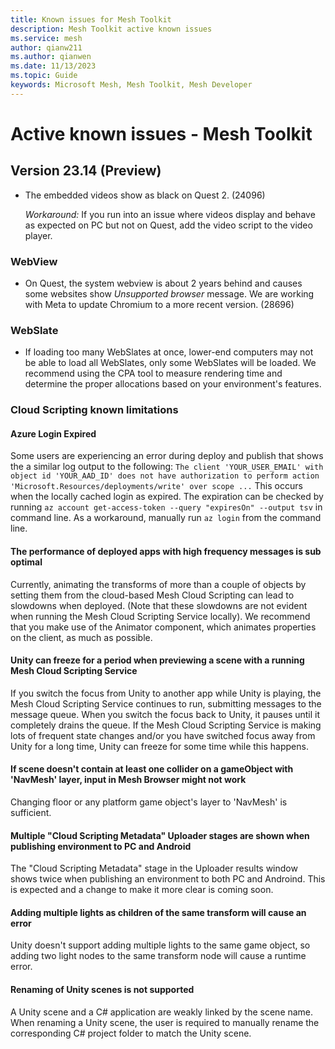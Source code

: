```yaml
---
title: Known issues for Mesh Toolkit
description: Mesh Toolkit active known issues
ms.service: mesh
author: qianw211    
ms.author: qianwen
ms.date: 11/13/2023
ms.topic: Guide
keywords: Microsoft Mesh, Mesh Toolkit, Mesh Developer
---
```


# Active known issues - Mesh Toolkit

## Version 23.14 (Preview)

* The embedded videos show as black on Quest 2. (24096)

    *Workaround:*  If you run into an issue where videos display and behave as expected on PC but not on Quest, add the video script to the video player.

### WebView

* On Quest, the system webview is about 2 years behind and causes some websites show *Unsupported browser* message. We are working with Meta to update Chromium to a more recent version. (28696)

### WebSlate

* If loading too many WebSlates at once, lower-end computers may not be able to load all WebSlates, only some WebSlates will be loaded. We recommend using the CPA tool to measure rendering time and determine the proper allocations based on your environment's features.

### Cloud Scripting known limitations

#### Azure Login Expired
Some users are experiencing an error during deploy and publish that shows the a similar log output to the following: `The client 'YOUR_USER_EMAIL' with object id 'YOUR_AAD_ID' does not have authorization to perform action 'Microsoft.Resources/deployments/write' over scope ...` This occurs when the locally cached login as expired. The expiration can be checked by running `az account get-access-token --query "expiresOn" --output tsv` in command line. As a workaround, manually run `az login` from the command line.

#### The performance of deployed apps with high frequency messages is sub optimal

Currently, animating the transforms of more than a couple of objects by setting them from the cloud-based Mesh Cloud Scripting can lead to slowdowns when deployed. (Note that these slowdowns are not evident when running the Mesh Cloud Scripting Service locally). We recommend that you make use of the Animator component, which animates properties on the client, as much as possible.

#### Unity can freeze for a period when previewing a scene with a running Mesh Cloud Scripting Service

If you switch the focus from Unity to another app while Unity is playing, the Mesh Cloud Scripting Service continues to run, submitting messages to the message queue. When you switch the focus back to Unity, it pauses until it completely drains the queue. If the Mesh Cloud Scripting Service is making lots of frequent state changes and/or you have switched focus away from Unity for a long time, Unity can freeze for some time while this happens.

#### If scene doesn't contain at least one collider on a gameObject with 'NavMesh' layer, input in Mesh Browser might not work

Changing floor or any platform game object's layer to 'NavMesh' is sufficient.

#### Multiple "Cloud Scripting Metadata" Uploader stages are shown when publishing environment to PC and Android

The "Cloud Scripting Metadata" stage in the Uploader results window shows twice when publishing an environment to both PC and Androind. This is expected and a change to make it more clear is coming soon.

#### Adding multiple lights as children of the same transform  will cause an error

Unity doesn't support adding multiple lights to the same game object, so adding two light nodes to the same transform node will cause a runtime error.

#### Renaming of Unity scenes is not supported

A Unity scene and a C# application are weakly linked by the scene name. When renaming a Unity scene, the user is required to manually rename the corresponding C# project folder to match the Unity scene.
